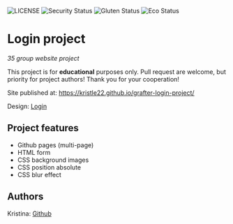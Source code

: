 ![LICENSE](https://img.shields.io/badge/license-MIT-blue.svg?style=flat-square)
![Security Status](https://img.shields.io/security-headers?label=Security&url=https%3A%2F%2Fgithub.com&style=flat-square)
![Gluten Status](https://img.shields.io/badge/Gluten-Free-green.svg)
![Eco Status](https://img.shields.io/badge/ECO-Friendly-green.svg)

# Login project

_35 group website project_

This project is for **educational** purposes only. Pull request are welcome, but priority for project authors! Thank you for your cooperation!

Site published at: https://kristle22.github.io/grafter-login-project/

Design: [Login](https://dribbble.com/shots/1942518-Grafter-login-registration-page)

## Project features

-   Github pages (multi-page)
-   HTML form
-   CSS background images
-   CSS position absolute
-   CSS blur effect

## Authors

Kristina: [Github](https://github.com/Kristle22)
